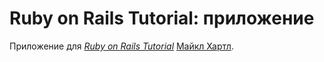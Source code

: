 # Ruby on Rails Tutorial:  приложение

 Приложение для
[*Ruby on Rails Tutorial*](http://railstutorial.org/)
 [Майкл Хартл](http://michaelhartl.com/).